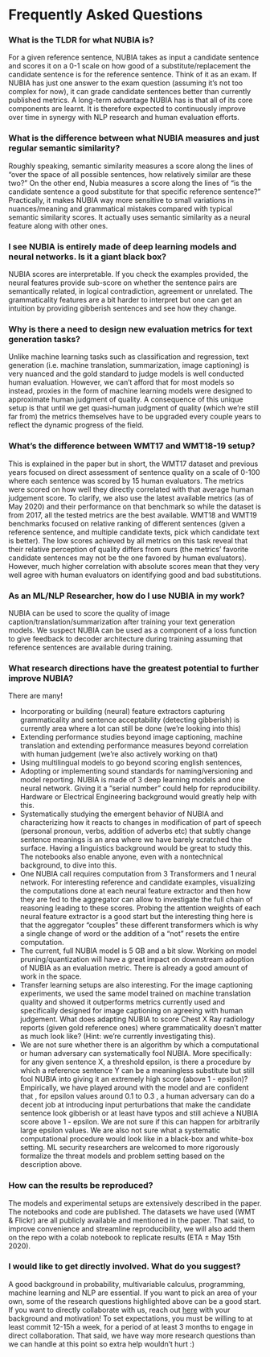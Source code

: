 # Frequently Asked Questions

### What is the TLDR for what NUBIA is?

For a given reference sentence, NUBIA takes as input a candidate sentence and scores it on a 0-1 scale on how good of a substitute/replacement the candidate sentence is for the reference sentence.
Think of it as an exam. If NUBIA has just one answer to the exam question (assuming it’s not too complex for now), it can grade candidate sentences better than currently published metrics. 
A long-term advantage NUBIA has is that all of its core components are learnt. It is therefore expected to continuously improve over time in synergy with NLP research and human evaluation efforts.

### What is the difference between what NUBIA measures and just regular semantic similarity?
Roughly speaking, semantic similarity measures a score along the lines of “over the space of all possible sentences, how relatively similar are these two?”
On the other end, Nubia measures a score along the lines of “is the candidate sentence a good substitute for that specific reference sentence?” Practically, it makes NUBIA way more sensitive to small variations in nuances/meaning and grammatical mistakes compared with typical semantic similarity scores. It actually uses semantic similarity as a neural feature along with other ones.

### I see NUBIA is entirely made of deep learning models and neural networks. Is it a giant black box?

NUBIA scores are interpretable. If you check the examples provided,  the neural features provide sub-score on whether the sentence pairs are semantically related, in logical contradiction, agreement or unrelated. The grammaticality features are a bit harder to interpret but one can get an intuition by providing gibberish sentences and see how they change.

### Why is there a need to design new evaluation metrics for text generation tasks?

Unlike machine learning tasks such as classification and regression, text generation (i.e. machine translation, summarization, image captioning) is very nuanced and the gold standard to judge models is well conducted human evaluation. However, we can’t afford that for most models so instead, proxies in the form of machine learning models were designed to approximate human judgment of quality. A consequence of this unique setup is that until we get quasi-human judgment of quality (which we’re still far from) the metrics themselves have to be upgraded every couple years to reflect the dynamic progress of the field. 

### What’s the difference between WMT17 and WMT18-19 setup?

This is explained in the paper but in short, the WMT17 dataset and previous years focused on direct assessment of sentence quality on a scale of 0-100 where each sentence was scored by 15 human evaluators. The metrics were scored on how well they directly correlated with that average human judgement score. To clarify, we also use the latest available metrics (as of May 2020) and their performance on that benchmark so while the dataset is from 2017, all the tested metrics are the best available.
WMT18 and WMT19 benchmarks focused on relative ranking of different sentences (given a reference sentence, and multiple candidate texts, pick which candidate text is better). The low scores achieved by all metrics on this task reveal that their relative perception of quality differs from ours (the metrics’ favorite candidate sentences may not be the one favored by human evaluators). However, much higher correlation with absolute scores mean that they very well agree with human evaluators on identifying good and bad substitutions.

### As an ML/NLP Researcher, how do I use NUBIA in my work?

NUBIA can be used to score the quality of image caption/translation/summarization after training your text generation models.
We suspect NUBIA can be used as a component of a loss function to give feedback to decoder architecture during training assuming that reference sentences are available during training.

### What research directions have the greatest potential to further improve NUBIA?

There are many!
- Incorporating or building (neural) feature extractors capturing grammaticality and sentence acceptability (detecting gibberish) is currently area where a lot can still be done (we’re looking into this)
- Extending performance studies beyond image captioning, machine translation and extending performance measures beyond correlation with human judgement (we’re also actively working on that)
- Using multilingual models to go beyond scoring english sentences,
- Adopting or implementing sound standards for naming/versioning and model reporting. NUBIA is made of 3 deep learning models and one neural network. Giving it a “serial number” could help for reproducibility. Hardware or Electrical Engineering background would greatly help with this.
- Systematically studying the emergent behavior of NUBIA and characterizing how it reacts to changes in modification of part of speech (personal pronoun, verbs, addition of adverbs etc) that subtly change sentence meanings is an area where we have barely scratched the surface. Having a linguistics background would be great to study this. The notebooks also enable anyone, even with a nontechnical background, to dive into this.
- One NUBIA call requires computation from 3 Transformers and 1 neural network. For interesting reference and candidate examples, visualizing the computations done at each neural feature extractor and then how they are fed to the aggregator can allow to investigate the full chain of reasoning leading to these scores. Probing the attention weights of each neural feature extractor is a good start but the interesting thing here is that the aggregator “couples” these different transformers which is why a single change of word or the addition of a “not” resets the entire computation.
- The current, full NUBIA model is 5 GB and a bit slow. Working on model pruning/quantization will have a great impact on downstream adoption of NUBIA as an evaluation metric. There is already a good amount of work in the space.
- Transfer learning setups are also interesting. For the image captioning experiments, we used the same model trained on machine translation quality and showed it outperforms metrics currently used and specifically designed for image captioning on agreeing with human judgement. What does adapting NUBIA to score Chest X Ray radiology reports (given gold reference ones) where grammaticality doesn’t matter as much look like? (Hint: we’re currently investigating this). 
- We are not sure whether there is an algorithm by which a computational or human adversary can systematically fool NUBIA. More specifically: for any given sentence X, a threshold epsilon, is there a procedure by which a reference sentence Y can be a meaningless substitute but still fool NUBIA into giving it an extremely high score  (above 1 - epsilon)? Empirically, we have played around with the model and are confident that , for epsilon values around 0.1 to 0.3 , a human adversary can do a decent job at introducing input perturbations that make the candidate sentence look gibberish or at least have typos and still achieve a NUBIA score above 1 - epsilon. We are not sure if this can happen for arbitrarily large epsilon values. We are also not sure what a systematic computational procedure would look like in a black-box and white-box setting. ML security researchers are welcomed to more rigorously formalize the threat models and problem setting based on the description above.

### How can the results be reproduced?

The models and experimental setups are extensively described in the paper. The notebooks and code are published. The datasets we have used (WMT & Flickr) are all publicly available and mentioned in the paper. That said, to improve convenience and streamline reproducibility, we will also add them on the repo with a colab notebook to replicate results (ETA ± May 15th 2020). 

### I would like to get directly involved. What do you suggest?

A good background in probability, multivariable calculus, programming, machine learning and NLP are essential. If you want to pick an area of your own, some of the research questions highlighted above can be a good start. If you want to directly collaborate with us, reach out [here](mailto:hassanmohamed@alum.mit.edu) with your background and motivation! To set expectations, you must be willing to at least commit 12-15h a week, for a period of at least 3 months to engage in direct collaboration. That said, we have way more research questions than we can handle at this point so extra help wouldn’t hurt :)
